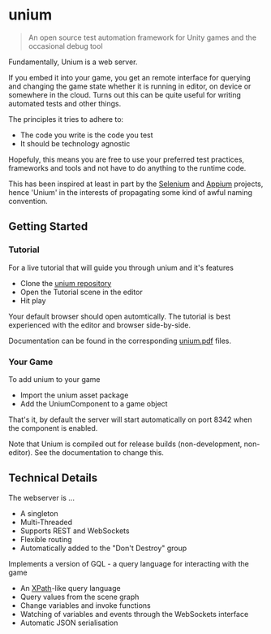 # unium
> An open source test automation framework for Unity games and the occasional debug tool

Fundamentally, Unium is a web server.

If you embed it into your game, you get an remote interface for querying and changing the game state whether it is running in editor, on device or somewhere in the cloud. Turns out this can be quite useful for writing automated tests and other things.

The principles it tries to adhere to:

* The code you write is the code you test
* It should be technology agnostic

Hopefuly, this means you are free to use your preferred test practices, frameworks and tools and not have to do anything to the runtime code.

This has been inspired at least in part by the [Selenium](http://www.seleniumhq.org/) and [Appium](http://appium.io/) projects, hence 'Unium' in the interests of propagating some kind of awful naming convention.


## Getting Started

### Tutorial

For a live tutorial that will guide you through unium and it's features

* Clone the [unium repository](https://github.com/gwaredd/unium/)
* Open the Tutorial scene in the editor
* Hit play

Your default browser should open automtically. The tutorial is best experienced with the editor and browser side-by-side. 

Documentation can be found in the corresponding [unium.pdf](https://raw.githubusercontent.com/gwaredd/unium/master/unium.pdf) files.

### Your Game

To add unium to your game

* Import the unium asset package
* Add the UniumComponent to a game object

That's it, by default the server will start automatically on port 8342 when the component is enabled.

Note that Unium is compiled out for release builds (non-development, non-editor). See the documentation to change this.

## Technical Details

The webserver is ...

* A singleton
* Multi-Threaded
* Supports REST and WebSockets
* Flexible routing
* Automatically added to the "Don't Destroy" group

Implements a version of GQL - a query language for interacting with the game

* An [XPath](https://en.wikipedia.org/wiki/XPath)-like query language
* Query values from the scene graph
* Change variables and invoke functions
* Watching of variables and events through the WebSockets interface
* Automatic JSON serialisation

